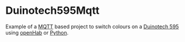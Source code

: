 # Duinotech595Mqtt

Example of a [MQTT](http://mqtt.org) based project to switch colours on a [Duinotech 595](http://jaycar.com.au) using [openHab](http://openhab.org) or [Python](http://python.org).
